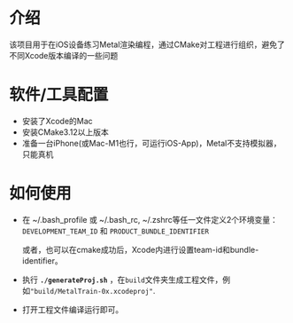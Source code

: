 # 介绍
该项目用于在iOS设备练习Metal渲染编程，通过CMake对工程进行组织，避免了不同Xcode版本编译的一些问题

# 软件/工具配置
- 安装了Xcode的Mac
- 安装CMake3.12以上版本
- 准备一台iPhone(或Mac-M1也行，可运行iOS-App)，Metal不支持模拟器，只能真机

# 如何使用
- 在 ~/.bash_profile 或 ~/.bash_rc, ~/.zshrc等任一文件定义2个环境变量：`DEVELOPMENT_TEAM_ID` 和 `PRODUCT_BUNDLE_IDENTIFIER`
  
  或者，也可以在cmake成功后，Xcode内进行设置team-id和bundle-identifier。
- 执行 **`./generateProj.sh`** ，在`build`文件夹生成工程文件，例如`"build/MetalTrain-0x.xcodeproj"`.
- 打开工程文件编译运行即可。


